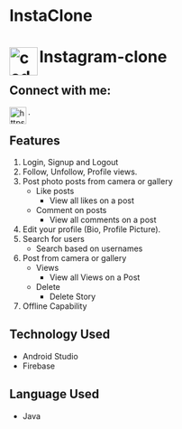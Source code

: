 # InstaClone
# <img align="left" alt="codeSTACKr | Instagram" width="50px" src="https://cdn.jsdelivr.net/npm/simple-icons@v3/icons/instagram.svg" />Instagram-clone


## Connect with me:
[<img align="left" alt="https://www.linkedin.com/in/sumit-aggarwal-3147981b7/" width="30px" src="https://cdn.jsdelivr.net/npm/simple-icons@v3/icons/linkedin.svg" />](https://www.linkedin.com/in/sumit-aggarwal-3147981b7/).

## Features
1. Login, Signup and Logout 
2. Follow, Unfollow, Profile views.
3. Post photo posts from camera or gallery
   * Like posts
      * View all likes on a post
   * Comment on posts
        * View all comments on a post
4. Edit your profile (Bio, Profile Picture).
5. Search for users
    * Search based on usernames
6. Post from camera or gallery
      * Views
        * View all Views on a Post
      * Delete
        * Delete Story
7. Offline Capability


## Technology Used
* Android Studio
* Firebase

## Language Used
* Java

